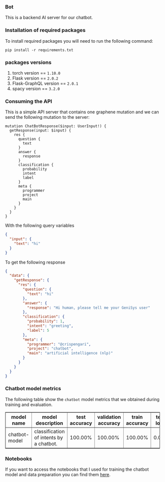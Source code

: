 ### Bot

This is a backend AI server for our chatbot.

### Installation of required packages

To install required packages you will need to run the following command:

```shell
pip install -r requirements.txt
```

### packages versions

1. torch version == `1.10.0`
2. Flask version == `2.0.2`
3. Flask-GraphQL version == `2.0.1`
4. spacy version == `3.2.0`

### Consuming the API

This is a simple API server that contains one graphene mutation and we can send the following mutation to the server:

```
mutation ChatBotResponse($input: UserInput!) {
  getResponse(input: $input) {
    res {
      question {
        text
      }
      answer {
        response
      }
      classification {
        probability
        intent
        label
      }
      meta {
        programmer
        project
        main
      }
    }
  }
}

```

With the following query variables

```json
{
  "input": {
    "text": "hi"
  }
}
```

To get the following response

```json
{
  "data": {
    "getResponse": {
      "res": {
        "question": {
          "text": "hi"
        },
        "answer": {
          "response": "Hi human, please tell me your GeniSys user"
        },
        "classification": {
          "probability": 1,
          "intent": "greeting",
          "label": 5
        },
        "meta": {
          "programmer": "@crispengari",
          "project": "chatbot",
          "main": "artificial intelligence (nlp)"
        }
      }
    }
  }
}
```

### Chatbot model metrics

The following table show the `chatbot` model metrics that we obtained during training and evaluation.

<table border="1">
    <thead>
      <tr>
        <th>model name</th>
        <th>model description</th>
        <th>test accuracy</th>
        <th>validation accuracy</th>
        <th>train accuracy</th>
         <th>test loss</th>
        <th>validation loss</th>
        <th>train loss</th>
      </tr>
    </thead>
    <tbody>
      <tr>
        <td>chatbot-model</td>
        <td>classification of intents by a chatbot.</td>
        <td>100.00%</td>
        <td>100.00%</td>
        <td>100.00%</td>
        <td>0.022</td>
        <td>0.161</td>
        <td>0.293</td>
      </tr>
       </tbody>
  </table>

### Notebooks

If you want to access the notebooks that I used for training the chatbot model and data preparation you can find them [here](https://github.com/CrispenGari/nlp-pytorch/tree/main/08_Simple_Chatbot).
